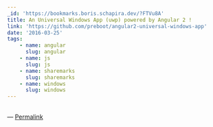 ```yaml
---
_id: 'https://bookmarks.boris.schapira.dev/?FTVu8A'
title: An Universal Windows App (uwp) powered by Angular 2 !
link: 'https://github.com/preboot/angular2-universal-windows-app'
date: '2016-03-25'
tags:
    - name: angular
      slug: angular
    - name: js
      slug: js
    - name: sharemarks
      slug: sharemarks
    - name: windows
      slug: windows
---
```


<br>&#8212;
<a href="https://bookmarks.boris.schapira.dev/?FTVu8A" title="Permalink">Permalink</a>

